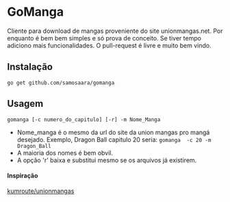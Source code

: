 # GoManga
Cliente para download de mangas proveniente do site unionmangas.net. Por enquanto é bem bem simples e só prova de conceito. Se tiver tempo adiciono mais funcionalidades. O pull-request é livre e muito bem vindo.

## Instalação
```
go get github.com/samosaara/gomanga
```

## Usagem
``` 
gomanga [-c numero_do_capitulo] [-r] -m Nome_Manga
```
- Nome_manga é o mesmo da url do site da union mangas pro mangá desejado. Exemplo, Dragon Ball capitulo 20 seria: `gomanga  -c 20 -m Dragon_Ball`
- A maioria dos nomes é bem obvil.
- A opção 'r' baixa e substitui mesmo se os arquivos já existirem.

#### Inspiração
[kumroute/unionmangas](https://github.com/kumroute/unionmangas)
